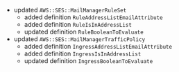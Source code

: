 - updated `AWS::SES::MailManagerRuleSet`
  - added definition `RuleAddressListEmailAttribute`
  - added definition `RuleIsInAddressList`
  - updated definition `RuleBooleanToEvaluate`
- updated `AWS::SES::MailManagerTrafficPolicy`
  - added definition `IngressAddressListEmailAttribute`
  - added definition `IngressIsInAddressList`
  - updated definition `IngressBooleanToEvaluate`
